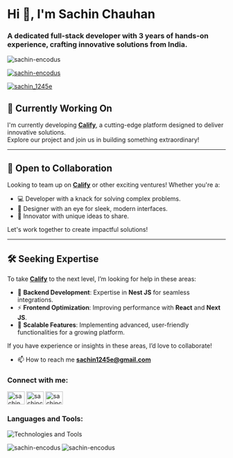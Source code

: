<h1>Hi 👋, I'm Sachin Chauhan</h1>
<h3>A dedicated full-stack developer with 3 years of hands-on experience, crafting innovative solutions from India.</h3>

<p align="left"> <img src="https://komarev.com/ghpvc/?username=sachin-encodus&label=Profile%20views&color=0e75b6&style=flat" alt="sachin-encodus" /> </p>

<p align="left"> <a href="https://github.com/ryo-ma/github-profile-trophy"><img src="https://github-profile-trophy.vercel.app/?username=sachin-encodus&row=1" alt="sachin-encodus" /></a> </p>

<p align="left"> <a href="https://twitter.com/sachin_1245e" target="blank"><img src="https://img.shields.io/twitter/follow/sachin_1245e?logo=twitter&style=for-the-badge" alt="sachin_1245e" /></a> </p>

## 🚀 Currently Working On  
I'm currently developing [**Calify**](https://calify.in/), a cutting-edge platform designed to deliver innovative solutions.  
Explore our project and join us in building something extraordinary!  

---

## 🤝 Open to Collaboration  
Looking to team up on [**Calify**](https://calify.in/) or other exciting ventures! Whether you're a:  
- 💻 Developer with a knack for solving complex problems.  
- 🎨 Designer with an eye for sleek, modern interfaces.  
- 🌟 Innovator with unique ideas to share.  

Let's work together to create impactful solutions!  

---

## 🛠️ Seeking Expertise  
To take [**Calify**](https://calify.in/) to the next level, I’m looking for help in these areas:  
- 🔧 **Backend Development**: Expertise in **Nest JS** for seamless integrations.  
- ⚡ **Frontend Optimization**: Improving performance with **React** and **Next JS**.  
- 🌟 **Scalable Features**: Implementing advanced, user-friendly functionalities for a growing platform.  

If you have experience or insights in these areas, I’d love to collaborate!


- 📫 How to reach me **sachin1245e@gmail.com**

<h3 align="left">Connect with me:</h3>
<p align="left">
<a href="https://twitter.com/sachin_1245e" target="blank"><img align="center" src="https://raw.githubusercontent.com/rahuldkjain/github-profile-readme-generator/master/src/images/icons/Social/twitter.svg" alt="sachin_1245e" height="30" width="40" /></a>
<a href="https://linkedin.com/in/sachinchauhanofficial" target="blank"><img align="center" src="https://raw.githubusercontent.com/rahuldkjain/github-profile-readme-generator/master/src/images/icons/Social/linked-in-alt.svg" alt="sachinchauhanofficial" height="30" width="40" /></a>
<a href="https://instagram.com/sachinchauhan.__" target="blank"><img align="center" src="https://raw.githubusercontent.com/rahuldkjain/github-profile-readme-generator/master/src/images/icons/Social/instagram.svg" alt="sachinchauhan.__" height="30" width="40" /></a>
</p>
 

<h3 align="left">Languages and Tools:</h3>
<p align="left">  <img src="https://skillicons.dev/icons?i=react,nextjs,ts,js,html,css,tailwind,redux,graphql,firebase,git,bootstrap,docker,express,mongodb,nestjs,nodejs,postgresql,sass,materialui,redis,kotlin,postman" alt="Technologies and Tools" /> </p>

<p><img align="left" src="https://github-readme-stats.vercel.app/api/top-langs?username=sachin-encodus&show_icons=true&locale=en&layout=compact" alt="sachin-encodus" /></p>

<p><img align="center" src="https://github-readme-streak-stats.herokuapp.com/?user=sachin-encodus&" alt="sachin-encodus" /></p>
